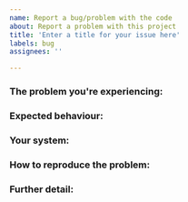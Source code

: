 ```yaml
---
name: Report a bug/problem with the code
about: Report a problem with this project
title: 'Enter a title for your issue here'
labels: bug
assignees: ''

---
```


### The problem you're experiencing:
<!-- Provide a brief description of the problem you are experiencing. -->

### Expected behaviour:
<!-- Provide a brief description of what you expected to happen. -->

### Your system:
<!--
Please provide detials of:
 - Your operating system/version
 - Versions of dependencies being used to run this code
-->

### How to reproduce the problem:
<!--
Provide a step-by-step description of how to reproduce this problem.

Where possible please provide a minimal example with necessary code/commands
and a description of how to run the example to enable us to attempt to reproduce
the problem.
-->

### Further detail:
<!--
Please provide any further detail on the problem that may help us understand and
investigate it. Any additional context or anything you've already tried in terms
of investigating or gaining further understanding the problem will be very helpful.
-->
